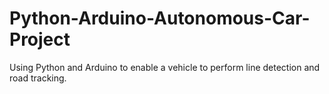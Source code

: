 # Python-Arduino-Autonomous-Car-Project
Using Python and Arduino to enable a vehicle to perform line detection and road tracking.
